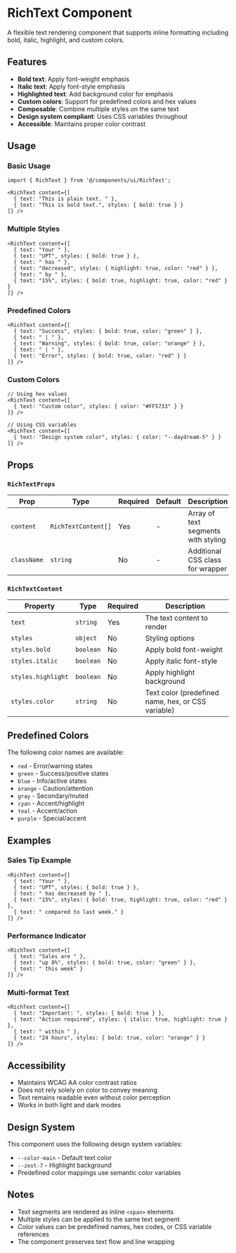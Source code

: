 # RichText Component

A flexible text rendering component that supports inline formatting including bold, italic, highlight, and custom colors.

## Features

- **Bold text**: Apply font-weight emphasis
- **Italic text**: Apply font-style emphasis
- **Highlighted text**: Add background color for emphasis
- **Custom colors**: Support for predefined colors and hex values
- **Composable**: Combine multiple styles on the same text
- **Design system compliant**: Uses CSS variables throughout
- **Accessible**: Maintains proper color contrast

## Usage

### Basic Usage

```tsx
import { RichText } from '@/components/ui/RichText';

<RichText content={[
  { text: "This is plain text. " },
  { text: "This is bold text.", styles: { bold: true } }
]} />
```

### Multiple Styles

```tsx
<RichText content={[
  { text: "Your " },
  { text: "UPT", styles: { bold: true } },
  { text: " has " },
  { text: "decreased", styles: { highlight: true, color: "red" } },
  { text: " by " },
  { text: "15%", styles: { bold: true, highlight: true, color: "red" } }
]} />
```

### Predefined Colors

```tsx
<RichText content={[
  { text: "Success", styles: { bold: true, color: "green" } },
  { text: " | " },
  { text: "Warning", styles: { bold: true, color: "orange" } },
  { text: " | " },
  { text: "Error", styles: { bold: true, color: "red" } }
]} />
```

### Custom Colors

```tsx
// Using hex values
<RichText content={[
  { text: "Custom color", styles: { color: "#FF5733" } }
]} />

// Using CSS variables
<RichText content={[
  { text: "Design system color", styles: { color: "--daydream-5" } }
]} />
```

## Props

### `RichTextProps`

| Prop | Type | Required | Default | Description |
|------|------|----------|---------|-------------|
| `content` | `RichTextContent[]` | Yes | - | Array of text segments with styling |
| `className` | `string` | No | - | Additional CSS class for wrapper |

### `RichTextContent`

| Property | Type | Required | Description |
|----------|------|----------|-------------|
| `text` | `string` | Yes | The text content to render |
| `styles` | `object` | No | Styling options |
| `styles.bold` | `boolean` | No | Apply bold font-weight |
| `styles.italic` | `boolean` | No | Apply italic font-style |
| `styles.highlight` | `boolean` | No | Apply highlight background |
| `styles.color` | `string` | No | Text color (predefined name, hex, or CSS variable) |

## Predefined Colors

The following color names are available:

- `red` - Error/warning states
- `green` - Success/positive states
- `blue` - Info/active states
- `orange` - Caution/attention
- `gray` - Secondary/muted
- `cyan` - Accent/highlight
- `teal` - Accent/action
- `purple` - Special/accent

## Examples

### Sales Tip Example

```tsx
<RichText content={[
  { text: "Your " },
  { text: "UPT", styles: { bold: true } },
  { text: " has decreased by " },
  { text: "15%", styles: { bold: true, highlight: true, color: "red" } },
  { text: " compared to last week." }
]} />
```

### Performance Indicator

```tsx
<RichText content={[
  { text: "Sales are " },
  { text: "up 8%", styles: { bold: true, color: "green" } },
  { text: " this week" }
]} />
```

### Multi-format Text

```tsx
<RichText content={[
  { text: "Important: ", styles: { bold: true } },
  { text: "Action required", styles: { italic: true, highlight: true } },
  { text: " within " },
  { text: "24 hours", styles: { bold: true, color: "orange" } }
]} />
```

## Accessibility

- Maintains WCAG AA color contrast ratios
- Does not rely solely on color to convey meaning
- Text remains readable even without color perception
- Works in both light and dark modes

## Design System

This component uses the following design system variables:

- `--color-main` - Default text color
- `--zest-7` - Highlight background
- Predefined color mappings use semantic color variables

## Notes

- Text segments are rendered as inline `<span>` elements
- Multiple styles can be applied to the same text segment
- Color values can be predefined names, hex codes, or CSS variable references
- The component preserves text flow and line wrapping

